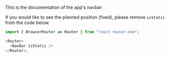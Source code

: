 This is the documentation of the app's navbar:

If you would like to see the planned position (fixed), please remove `isStatic`
from the code below.

```js
import { BrowserRouter as Router } from "react-router-dom";

<Router>
  <NavBar isStatic />
</Router>;
```
